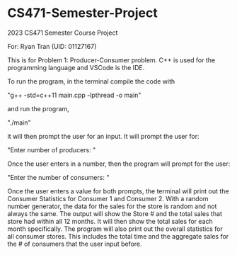 # CS471-Semester-Project

2023 CS471 Semester Course Project

For: Ryan Tran (UID: 01127167)

This is for Problem 1: Producer-Consumer problem.
C++ is used for the programming language and VSCode is the IDE.

To run the program, in the terminal compile the code with 

"g++ -std=c++11 main.cpp -lpthread -o main"

and run the program,

"./main"

it will then prompt the user for an input. It will prompt the user for:

"Enter number of producers: "

Once the user enters in a number, then the program will prompt for the user:

"Enter the number of consumers: "

Once the user enters a value for both prompts, the terminal will print out
the Consumer Statistics for Consumer 1 and Consumer 2. With a random number
generator, the data for the sales for the store is random and not always the
same. The output will show the Store # and the total sales that store had within
all 12 months. It will then show the total sales for each month specifically.
The program will also print out the overall statistics for all consumer stores.
This includes the total time and the aggregate sales for the # of consumers that
the user input before.
